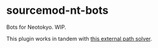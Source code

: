 # sourcemod-nt-bots
Bots for Neotokyo. WIP.

This plugin works in tandem with [this external path solver](https://github.com/nt-bots/nabe).
